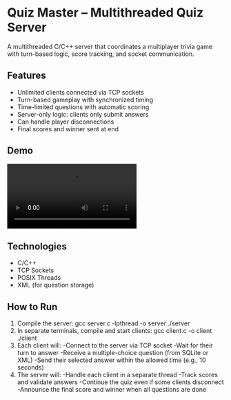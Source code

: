 # Quiz Master – Multithreaded Quiz Server

A multithreaded C/C++ server that coordinates a multiplayer trivia game with turn-based logic, score tracking, and socket communication.

## Features
- Unlimited clients connected via TCP sockets
- Turn-based gameplay with synchronized timing
- Time-limited questions with automatic scoring
- Server-only logic: clients only submit answers
- Can handle player disconnections
- Final scores and winner sent at end

## Demo
![Video](demo3.mp4)

## Technologies
- C/C++
- TCP Sockets
- POSIX Threads
- XML (for question storage)

## How to Run
1. Compile the server:
   gcc server.c -lpthread -o server
   ./server
2. In separate terminals, compile and start clients:
   gcc client.c -o client
   ./client
3. Each client will:
  -Connect to the server via TCP socket
  -Wait for their turn to answer
  -Receive a multiple-choice question (from SQLite or XML)
  -Send their selected answer within the allowed time (e.g., 10 seconds)
4. The server will:
  -Handle each client in a separate thread
  -Track scores and validate answers
  -Continue the quiz even if some clients disconnect
  -Announce the final score and winner when all questions are done

